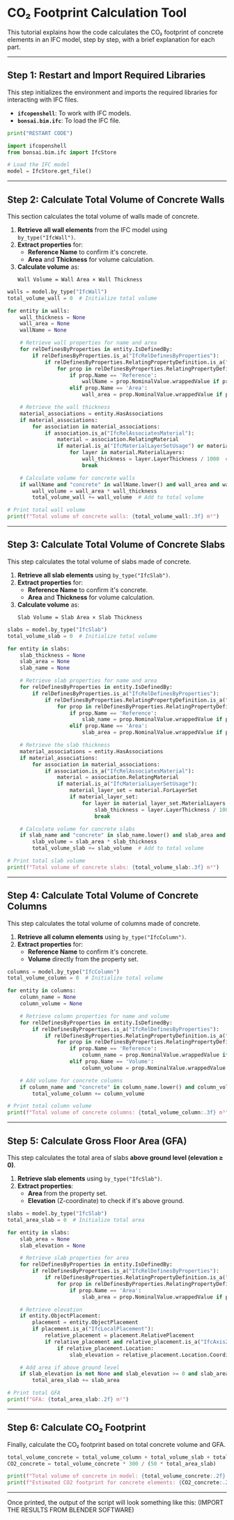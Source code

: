 # **CO₂ Footprint Calculation Tool**

This tutorial explains how the code calculates the CO₂ footprint of concrete elements in an IFC model, step by step, with a brief explanation for each part.

---

## **Step 1: Restart and Import Required Libraries**

This step initializes the environment and imports the required libraries for interacting with IFC files.

- **`ifcopenshell`**: To work with IFC models.
- **`bonsai.bim.ifc`**: To load the IFC file.

```python
print("RESTART CODE")

import ifcopenshell  
from bonsai.bim.ifc import IfcStore  

# Load the IFC model
model = IfcStore.get_file()  
```

---

## **Step 2: Calculate Total Volume of Concrete Walls**

This section calculates the total volume of walls made of concrete.

1. **Retrieve all wall elements** from the IFC model using `by_type("IfcWall")`.
2. **Extract properties** for:
   - **Reference Name** to confirm it's concrete.
   - **Area** and **Thickness** for volume calculation.
3. **Calculate volume** as:
   ```
   Wall Volume = Wall Area × Wall Thickness
   ```

```python
walls = model.by_type("IfcWall") 
total_volume_wall = 0  # Initialize total volume

for entity in walls: 
    wall_thickness = None 
    wall_area = None 
    wallName = None 

    # Retrieve wall properties for name and area
    for relDefinesByProperties in entity.IsDefinedBy: 
        if relDefinesByProperties.is_a("IfcRelDefinesByProperties"): 
            if relDefinesByProperties.RelatingPropertyDefinition.is_a("IfcPropertySet"): 
                for prop in relDefinesByProperties.RelatingPropertyDefinition.HasProperties: 
                    if prop.Name == 'Reference': 
                        wallName = prop.NominalValue.wrappedValue if prop.NominalValue else None 
                    elif prop.Name == 'Area': 
                        wall_area = prop.NominalValue.wrappedValue if prop.NominalValue else None 

    # Retrieve the wall thickness
    material_associations = entity.HasAssociations 
    if material_associations: 
        for association in material_associations: 
            if association.is_a("IfcRelAssociatesMaterial"): 
                material = association.RelatingMaterial 
                if material.is_a("IfcMaterialLayerSetUsage") or material.is_a("IfcMaterialLayerSet"): 
                    for layer in material.MaterialLayers: 
                        wall_thickness = layer.LayerThickness / 1000  # Convert mm to m
                        break  

    # Calculate volume for concrete walls
    if wallName and "concrete" in wallName.lower() and wall_area and wall_thickness: 
        wall_volume = wall_area * wall_thickness 
        total_volume_wall += wall_volume  # Add to total volume

# Print total wall volume
print(f"Total volume of concrete walls: {total_volume_wall:.3f} m³") 
```

---

## **Step 3: Calculate Total Volume of Concrete Slabs**

This step calculates the total volume of slabs made of concrete.

1. **Retrieve all slab elements** using `by_type("IfcSlab")`.
2. **Extract properties** for:
   - **Reference Name** to confirm it's concrete.
   - **Area** and **Thickness** for volume calculation.
3. **Calculate volume** as:
   ```
   Slab Volume = Slab Area × Slab Thickness
   ```

```python
slabs = model.by_type("IfcSlab") 
total_volume_slab = 0  # Initialize total volume

for entity in slabs: 
    slab_thickness = None 
    slab_area = None 
    slab_name = None 

    # Retrieve slab properties for name and area
    for relDefinesByProperties in entity.IsDefinedBy: 
        if relDefinesByProperties.is_a("IfcRelDefinesByProperties"): 
            if relDefinesByProperties.RelatingPropertyDefinition.is_a("IfcPropertySet"): 
                for prop in relDefinesByProperties.RelatingPropertyDefinition.HasProperties: 
                    if prop.Name == 'Reference': 
                        slab_name = prop.NominalValue.wrappedValue if prop.NominalValue else None 
                    elif prop.Name == 'Area': 
                        slab_area = prop.NominalValue.wrappedValue if prop.NominalValue else None 

    # Retrieve the slab thickness
    material_associations = entity.HasAssociations 
    if material_associations: 
        for association in material_associations: 
            if association.is_a("IfcRelAssociatesMaterial"): 
                material = association.RelatingMaterial 
                if material.is_a("IfcMaterialLayerSetUsage"): 
                    material_layer_set = material.ForLayerSet 
                    if material_layer_set: 
                        for layer in material_layer_set.MaterialLayers: 
                            slab_thickness = layer.LayerThickness / 1000  # Convert mm to m
                            break  

    # Calculate volume for concrete slabs
    if slab_name and "concrete" in slab_name.lower() and slab_area and slab_thickness: 
        slab_volume = slab_area * slab_thickness 
        total_volume_slab += slab_volume  # Add to total volume

# Print total slab volume
print(f"Total volume of concrete slabs: {total_volume_slab:.3f} m³") 
```

---

## **Step 4: Calculate Total Volume of Concrete Columns**

This step calculates the total volume of columns made of concrete.

1. **Retrieve all column elements** using `by_type("IfcColumn")`.
2. **Extract properties** for:
   - **Reference Name** to confirm it's concrete.
   - **Volume** directly from the property set.

```python
columns = model.by_type("IfcColumn") 
total_volume_column = 0  # Initialize total volume

for entity in columns: 
    column_name = None 
    column_volume = None 

    # Retrieve column properties for name and volume
    for relDefinesByProperties in entity.IsDefinedBy: 
        if relDefinesByProperties.is_a("IfcRelDefinesByProperties"): 
            if relDefinesByProperties.RelatingPropertyDefinition.is_a("IfcPropertySet"): 
                for prop in relDefinesByProperties.RelatingPropertyDefinition.HasProperties: 
                    if prop.Name == 'Reference': 
                        column_name = prop.NominalValue.wrappedValue if prop.NominalValue else None 
                    elif prop.Name == 'Volume': 
                        column_volume = prop.NominalValue.wrappedValue if prop.NominalValue else None 

    # Add volume for concrete columns
    if column_name and "concrete" in column_name.lower() and column_volume: 
        total_volume_column += column_volume

# Print total column volume
print(f"Total volume of concrete columns: {total_volume_column:.3f} m³") 
```

---

## **Step 5: Calculate Gross Floor Area (GFA)**

This step calculates the total area of slabs **above ground level (elevation ≥ 0)**.

1. **Retrieve slab elements** using `by_type("IfcSlab")`.
2. **Extract properties**:
   - **Area** from the property set.
   - **Elevation** (Z-coordinate) to check if it's above ground.

```python
slabs = model.by_type("IfcSlab") 
total_area_slab = 0  # Initialize total area

for entity in slabs: 
    slab_area = None 
    slab_elevation = None 

    # Retrieve slab properties for area
    for relDefinesByProperties in entity.IsDefinedBy: 
        if relDefinesByProperties.is_a("IfcRelDefinesByProperties"): 
            if relDefinesByProperties.RelatingPropertyDefinition.is_a("IfcPropertySet"): 
                for prop in relDefinesByProperties.RelatingPropertyDefinition.HasProperties: 
                    if prop.Name == 'Area': 
                        slab_area = prop.NominalValue.wrappedValue if prop.NominalValue else None 

    # Retrieve elevation
    if entity.ObjectPlacement: 
        placement = entity.ObjectPlacement 
        if placement.is_a("IfcLocalPlacement"): 
            relative_placement = placement.RelativePlacement 
            if relative_placement and relative_placement.is_a("IfcAxis2Placement3D"): 
                if relative_placement.Location: 
                    slab_elevation = relative_placement.Location.Coordinates[2]  

    # Add area if above ground level
    if slab_elevation is not None and slab_elevation >= 0 and slab_area: 
        total_area_slab += slab_area

# Print total GFA
print(f"GFA: {total_area_slab:.2f} m²") 
```

---

## **Step 6: Calculate CO₂ Footprint**

Finally, calculate the CO₂ footprint based on total concrete volume and GFA.

```python
total_volume_concrete = total_volume_column + total_volume_slab + total_volume_wall
CO2_concrete = total_volume_concrete * 300 / (50 * total_area_slab)

print(f"Total volume of concrete in model: {total_volume_concrete:.2f} m³") 
print(f"Estimated CO2 footprint for concrete elements: {CO2_concrete:.2f} kg. CO2-eq./m²/yr") 
```

---
Once printed, the output of the script will look something like this:
(IMPORT THE RESULTS FROM BLENDER SOFTWARE)
